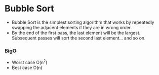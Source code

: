 # Bubble Sort

- Bubble Sort is the simplest sorting algorithm that works by repeatedly swapping the adjacent elements if they are in wrong order.
- By the end of the first pass, the last element will be the largest. Subsequent passes will sort the second last element... and so on.

### BigO
- Worst case O(n<sup>2</sup>)
- Best case O(n)